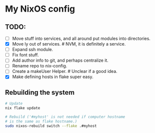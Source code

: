 # My NixOS config

## TODO:

 - [ ] Move stuff into services, and all around put modules into directories.
 - [x] Move ly out of services. # NVM, it is definitely a service.
 - [ ] Expand ssh module.
 - [ ] Fix font stuff.
 - [ ] Add author info to git, and perhaps centralize it.
 - [ ] Rename repo to nix-config.
 - [ ] Create a makeUser Helper. # Unclear if a good idea.
 - [x] Make defining hosts in flake super easy.

## Rebuilding the system

```sh
# Update
nix flake update

# Rebuild ('#myhost' is not needed if computer hostname
# is the same as flake hostname.)
sudo nixos-rebuild switch --flake .#myhost
```
